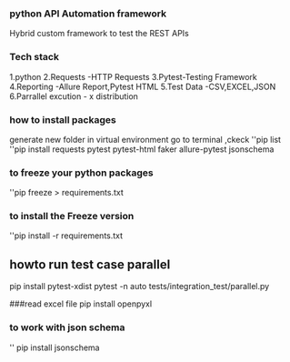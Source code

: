 ### python API Automation framework

Hybrid custom framework to test the REST APIs
### Tech stack
1.python
2.Requests -HTTP Requests
3.Pytest-Testing Framework
4.Reporting -Allure Report,Pytest HTML
5.Test Data -CSV,EXCEL,JSON
6.Parrallel excution  - x distribution

### how to install packages
generate new folder in virtual environment
go to terminal ,ckeck ''pip list
''pip install requests pytest pytest-html faker allure-pytest jsonschema

### to freeze your python packages
''pip freeze > requirements.txt
### to install the Freeze version
''pip install -r requirements.txt

## howto run test case parallel
pip install pytest-xdist
pytest -n auto tests/integration_test/parallel.py

###read excel file
pip install openpyxl

### to work with json schema
'' pip install jsonschema





